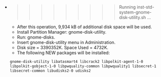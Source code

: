 * >>>>>>>>> Running inst-std-system-gnome-disk-utility.sh ...
  * After this operation, 9,934 kB of additional disk space will be used.
  * Install Partition Manager: gnome-disk-utility.
  * Run: gnome-disks.
  * Insert gnome-disk-utility menu in Administration.
  * Disk size = 3390352K. Space Used = 4732K.
  * The following NEW packages will be installed:
  ```bash
  gnome-disk-utility libatasmart4 libcrack2 libpolkit-agent-1-0
  libpolkit-gobject-1-0 libpwquality-common libpwquality1 libsecret-1-0
  libsecret-common libudisks2-0 udisks2
  ```

